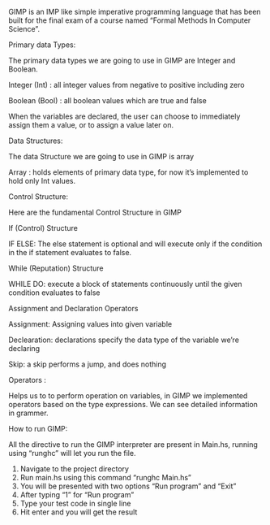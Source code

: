 

GIMP is an IMP like simple imperative programming language that has been built
for the final exam of a course named “Formal Methods In Computer Science”.




Primary data Types:

The primary data types we are going to use in GIMP are Integer and Boolean.

Integer (Int) : all integer values from negative to positive including zero

Boolean (Bool) : all boolean values which are true and false

When the variables are declared, the user can choose to immediately assign them a
value, or to assign a value later on.


Data Structures:

The data Structure we are going to use in GIMP is array

Array : holds elements of primary data type, for now it’s implemented to
hold only Int values.



Control Structure:

Here are the fundamental Control Structure in GIMP

If (Control) Structure

IF ELSE: The else statement is optional and will execute only if the
condition in the if statement evaluates to false.

While (Reputation) Structure

WHILE DO: execute a block of statements continuously until the given
condition evaluates to false

Assignment and Declaration Operators

Assignment: Assigning values into given variable

Declearation: declarations specify the data type of the variable we’re
declaring

Skip: a skip performs a jump, and does nothing



Operators :

Helps us to to perform operation on variables, in GIMP we implemented operators
based on the type expressions. We can see detailed information in grammer.




How to run GIMP:

All the directive to run the GIMP interpreter are present in Main.hs, running using
“runghc” will let you run the file.

1. Navigate to the project directory
2. Run main.hs using this command “runghc Main.hs”
3. You will be presented with two options “Run program” and “Exit”
4. After typing “1” for “Run program”
5. Type your test code in single line
6. Hit enter and you will get the result
